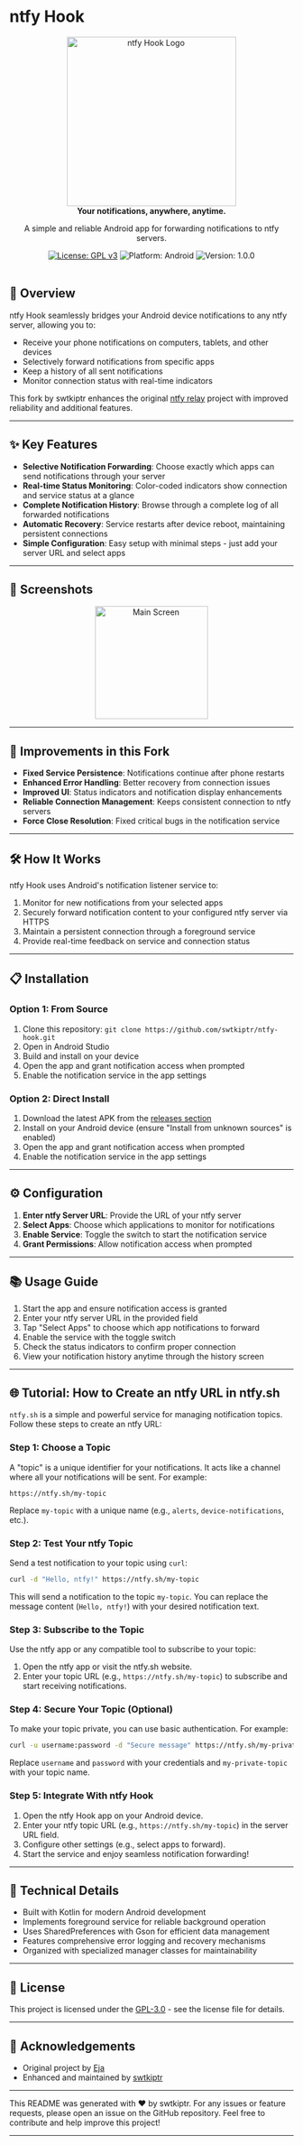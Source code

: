 # ntfy Hook

<div align="center">
  <img src="logo-white.png" alt="ntfy Hook Logo" width="300">
</div>

<div align="center">
  <strong>Your notifications, anywhere, anytime.</strong>
  <p>A simple and reliable Android app for forwarding notifications to ntfy servers.</p>
</div>

<div align="center">
  <a href="LICENSE"><img src="https://img.shields.io/badge/License-GPL%20v3-blue.svg" alt="License: GPL v3"></a>
  <img src="https://img.shields.io/badge/Platform-Android-brightgreen.svg" alt="Platform: Android">
  <img src="https://img.shields.io/badge/Version-1.0.0-orange.svg" alt="Version: 1.0.0">
</div>

<br>

## 📱 Overview

ntfy Hook seamlessly bridges your Android device notifications to any ntfy server, allowing you to:
- Receive your phone notifications on computers, tablets, and other devices
- Selectively forward notifications from specific apps
- Keep a history of all sent notifications
- Monitor connection status with real-time indicators

This fork by swtkiptr enhances the original [ntfy relay](https://github.com/eja/ntfy-relay) project with improved reliability and additional features.

---

## ✨ Key Features

- **Selective Notification Forwarding**: Choose exactly which apps can send notifications through your server
- **Real-time Status Monitoring**: Color-coded indicators show connection and service status at a glance
- **Complete Notification History**: Browse through a complete log of all forwarded notifications
- **Automatic Recovery**: Service restarts after device reboot, maintaining persistent connections
- **Simple Configuration**: Easy setup with minimal steps - just add your server URL and select apps

---

## 📸 Screenshots

<div align="center">
  <img src="screenshot/1.jpg" alt="Main Screen" width="200">

</div>

---

## 🚀 Improvements in this Fork

- **Fixed Service Persistence**: Notifications continue after phone restarts
- **Enhanced Error Handling**: Better recovery from connection issues
- **Improved UI**: Status indicators and notification display enhancements
- **Reliable Connection Management**: Keeps consistent connection to ntfy servers
- **Force Close Resolution**: Fixed critical bugs in the notification service

---

## 🛠️ How It Works

ntfy Hook uses Android's notification listener service to:
1. Monitor for new notifications from your selected apps
2. Securely forward notification content to your configured ntfy server via HTTPS
3. Maintain a persistent connection through a foreground service
4. Provide real-time feedback on service and connection status

---

## 📋 Installation

### Option 1: From Source
1. Clone this repository: `git clone https://github.com/swtkiptr/ntfy-hook.git`
2. Open in Android Studio
3. Build and install on your device
4. Open the app and grant notification access when prompted
5. Enable the notification service in the app settings

### Option 2: Direct Install
1. Download the latest APK from the [releases section](https://github.com/swtkiptr/ntfy-hook/releases)
2. Install on your Android device (ensure "Install from unknown sources" is enabled)
3. Open the app and grant notification access when prompted
4. Enable the notification service in the app settings

---

## ⚙️ Configuration

1. **Enter ntfy Server URL**: Provide the URL of your ntfy server
2. **Select Apps**: Choose which applications to monitor for notifications
3. **Enable Service**: Toggle the switch to start the notification service
4. **Grant Permissions**: Allow notification access when prompted

---

## 📚 Usage Guide

1. Start the app and ensure notification access is granted
2. Enter your ntfy server URL in the provided field
3. Tap "Select Apps" to choose which app notifications to forward
4. Enable the service with the toggle switch
5. Check the status indicators to confirm proper connection
6. View your notification history anytime through the history screen

---

## 🌐 Tutorial: How to Create an ntfy URL in ntfy.sh

`ntfy.sh` is a simple and powerful service for managing notification topics. Follow these steps to create an ntfy URL:

### Step 1: Choose a Topic
A "topic" is a unique identifier for your notifications. It acts like a channel where all your notifications will be sent. For example:
```
https://ntfy.sh/my-topic
```
Replace `my-topic` with a unique name (e.g., `alerts`, `device-notifications`, etc.).

### Step 2: Test Your ntfy Topic
Send a test notification to your topic using `curl`:
```bash
curl -d "Hello, ntfy!" https://ntfy.sh/my-topic
```
This will send a notification to the topic `my-topic`. You can replace the message content (`Hello, ntfy!`) with your desired notification text.

### Step 3: Subscribe to the Topic
Use the ntfy app or any compatible tool to subscribe to your topic:
1. Open the ntfy app or visit the ntfy.sh website.
2. Enter your topic URL (e.g., `https://ntfy.sh/my-topic`) to subscribe and start receiving notifications.

### Step 4: Secure Your Topic (Optional)
To make your topic private, you can use basic authentication. For example:
```bash
curl -u username:password -d "Secure message" https://ntfy.sh/my-private-topic
```
Replace `username` and `password` with your credentials and `my-private-topic` with your topic name.

### Step 5: Integrate With ntfy Hook
1. Open the ntfy Hook app on your Android device.
2. Enter your ntfy topic URL (e.g., `https://ntfy.sh/my-topic`) in the server URL field.
3. Configure other settings (e.g., select apps to forward).
4. Start the service and enjoy seamless notification forwarding!

---

## 🔧 Technical Details

- Built with Kotlin for modern Android development
- Implements foreground service for reliable background operation
- Uses SharedPreferences with Gson for efficient data management
- Features comprehensive error logging and recovery mechanisms
- Organized with specialized manager classes for maintainability

---

## 📄 License

This project is licensed under the [GPL-3.0](LICENSE) - see the license file for details.

---

## 🙏 Acknowledgements

- Original project by [Eja](https://github.com/eja/ntfy-relay)
- Enhanced and maintained by [swtkiptr](https://github.com/swtkiptr)

---

This README was generated with ❤️ by swtkiptr. For any issues or feature requests, please open an issue on the GitHub repository. Feel free to contribute and help improve this project!

--- 